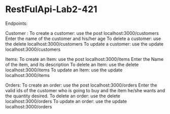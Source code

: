# RestFulApi-Lab2-421

Endpoints:

Customer : 
To create a customer: use the post localhost:3000/customers
Enter the name of the customer and his/her age
To delete a customer: use the delete localhost:3000/customers
To update a customer: use the update localhost:3000/customers

Items: 
To create an Item: use the post localhost:3000/items
Enter the Name of the item, and its description
To delete an Item: use the delete localhost:3000/items
To update an Item: use the update localhost:3000/items

Orders:
To create an order: use the post localhost:3000/orders
Enter the valid ids of the customer who is going to buy and the item he/she wants and the quantity desired.
To delete an order: use the delete localhost:3000/orders
To update an order: use the update localhost:3000/orders
